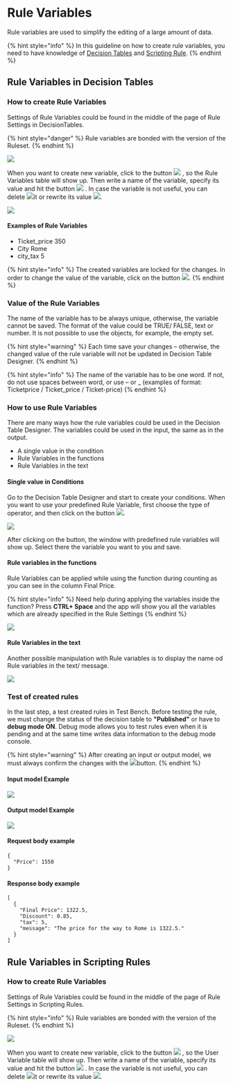 # Rule Variables

Rule variables are used to simplify the editing of a large amount of data.

{% hint style="info" %}
In this guideline on how to create rule variables, you need to have knowledge of [Decision Tables](https://docs.decisionrules.io/doc/tutorials/create-simple-decison-table) and [Scripting Rule](../tutorials/code-editor.md).
{% endhint %}

## **Rule Variables in Decision Tables**

### **How to create Rule Variables**

Settings of Rule Variables could be found in the middle of the page of Rule Settings in DecisionTables.

{% hint style="danger" %}
Rule variables are bonded with the version of the Ruleset.
{% endhint %}

![](<../.gitbook/assets/image (155).png>)

When you want to create new variable, click to the button ![](<../.gitbook/assets/image (158) (1) (1).png>) , so the Rule Variables table will show up. Then write a name of the variable, specify its value and hit the button ![](<../.gitbook/assets/image (160) (1) (1).png>) . In case the variable is not useful, you can delete  ![](<../.gitbook/assets/image (153).png>)it or rewrite its value ![](<../.gitbook/assets/image (151) (1).png>).

![](<../.gitbook/assets/image (162) (1).png>)

#### Examples of Rule Variables

* Ticket\_price          350
* City                        Rome
* city\_tax                  5

{% hint style="info" %}
The created variables are locked for the changes. In order to change the value of the variable, click on the button ![](<../.gitbook/assets/image (152) (1).png>).
{% endhint %}

### Value of the Rule Variables

The name of the variable has to be always unique, otherwise, the variable cannot be saved. The format of the value could be TRUE/ FALSE, text or number. It is not possible to use the objects, for example, the empty set.

{% hint style="warning" %}
Each time save your changes – otherwise, the changed value of the rule variable will not be updated in Decision Table Designer.
{% endhint %}

{% hint style="info" %}
The name of the variable has to be one word. If not, do not use spaces between word, or use – or \_ (examples of format: Ticketprice / Ticket\_price / Ticket-price)
{% endhint %}

### How to use Rule Variables

There are many ways how the rule variables could be used in the Decision Table Designer. The variables could be used in the input, the same as in the output.

* A single value in the condition
* Rule Variables in the functions
* Rule Variables in the text

#### Single value in Conditions

Go to the Decision Table Designer and start to create your conditions. When you want to use your predefined Rule Variable, first choose the type of operator, and then click on the button ![](<../.gitbook/assets/image (156) (1).png>).

![](../.gitbook/assets/arff.png)

After clicking on the button, the window with predefined rule variables will show up. Select there the variable you want to you and save.

#### Rule variables in the functions

Rule Variables can be applied while using the function during counting as you can see in the column Final Price.

{% hint style="info" %}
Need help during applying the variables inside the function? Press **CTRL+ Space** and the app will show you all the variables which are already specified in the Rule Settings
{% endhint %}

![](<../.gitbook/assets/image (148).png>)

#### Rule Variables in the text

Another possible manipulation with Rule variables is to display the name od Rule variables in the text/ message.

![](<../.gitbook/assets/image (163) (2).png>)

### Test of created rules

In the last step, a test created rules in Test Bench. Before testing the rule, we must change the status of the decision table to **"Published"** or have to **debug mode ON**. Debug mode allows you to test rules even when it is pending and at the same time writes data information to the debug mode console.

{% hint style="warning" %}
After creating an input or output model, we must always confirm the changes with the ![](../.gitbook/assets/save.png)button.
{% endhint %}

#### Input model Example

![](<../.gitbook/assets/image (159) (2).png>)

#### Output model Example

![](<../.gitbook/assets/image (161) (1).png>)

#### Request body example

```
{
  "Price": 1550
}
```

#### Response body example

```
[
  {
    "Final Price": 1322.5,
    "Discount": 0.85,
    "tax": 5,
    "message": "The price for the way to Rome is 1322.5."
  }
]
```

## Rule Variables in Scripting Rules

### How to create Rule Variables

Settings of Rule Variables could be found in the middle of the page of Rule Settings in Scripting Rules.

{% hint style="info" %}
Rule variables are bonded with the version of the Ruleset.
{% endhint %}

![](<../.gitbook/assets/Snímek obrazovky 2021-12-12 171506.png>)

When you want to create new variable, click to the button ![](<../.gitbook/assets/image (158) (1) (1).png>) , so the User Variable table will show up. Then write a name of the variable, specify its value and hit the button ![](<../.gitbook/assets/image (160) (1) (1).png>) . In case the variable is not useful, you can delete  ![](<../.gitbook/assets/image (153).png>)it or rewrite its value ![](<../.gitbook/assets/image (151) (1).png>).

